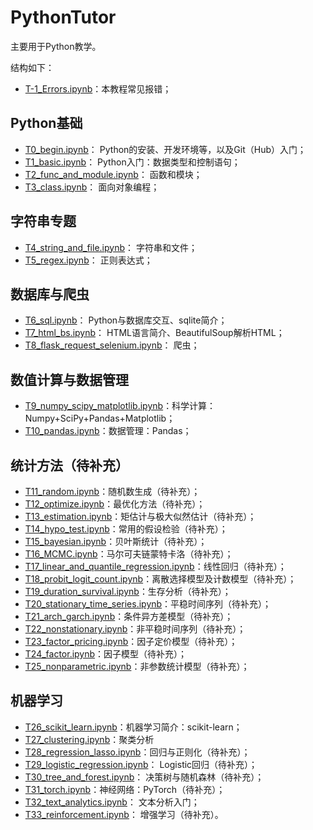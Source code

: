 # PythonTutor

主要用于Python教学。

结构如下：

* [T-1_Errors.ipynb](T-1_Errors.ipynb)：本教程常见报错；

## Python基础

* [T0_begin.ipynb](T0_begin.ipynb)： Python的安装、开发环境等，以及Git（Hub）入门；
* [T1_basic.ipynb](T1_basic.ipynb)： Python入门：数据类型和控制语句；
* [T2_func_and_module.ipynb](T2_func_and_module.ipynb)： 函数和模块；
* [T3_class.ipynb](T3_class.ipynb)： 面向对象编程；

## 字符串专题

* [T4_string_and_file.ipynb](T4_string_and_file.ipynb)： 字符串和文件；
* [T5_regex.ipynb](T5_regex.ipynb)： 正则表达式；

## 数据库与爬虫

* [T6_sql.ipynb](T10_sql.ipynb)： Python与数据库交互、sqlite简介；
* [T7_html_bs.ipynb](T11_html_bs.ipynb)： HTML语言简介、BeautifulSoup解析HTML；
* [T8_flask_request_selenium.ipynb](T12_flask_request_selenium.ipynb)： 爬虫；

## 数值计算与数据管理

* [T9_numpy_scipy_matplotlib.ipynb](T6_numpy_scipy_matplotlib.ipynb)：科学计算： Numpy+SciPy+Pandas+Matplotlib；
* [T10_pandas.ipynb](T7_pandas.ipynb)：数据管理：Pandas；

## 统计方法（待补充）

* [T11_random.ipynb](T11_random.ipynb)：随机数生成（待补充）；
* [T12_optimize.ipynb](T12_optimize.ipynb)：最优化方法（待补充）；
* [T13_estimation.ipynb](T13_estimation.ipynb)：矩估计与极大似然估计（待补充）；
* [T14_hypo_test.ipynb](T14_hypo_test.ipynb)：常用的假设检验（待补充）；
* [T15_bayesian.ipynb](T15_bayesian.ipynb)：贝叶斯统计（待补充）；
* [T16_MCMC.ipynb](T16_MCMC.ipynb)：马尔可夫链蒙特卡洛（待补充）；
* [T17_linear_and_quantile_regression.ipynb](T17_linear_and_quantile_regression.ipynb)：线性回归（待补充）；
* [T18_probit_logit_count.ipynb](T18_probit_logit_count.ipynb)：离散选择模型及计数模型（待补充）；
* [T19_duration_survival.ipynb](T19_duration_survival.ipynb)：生存分析（待补充）；
* [T20_stationary_time_series.ipynb](T20_stationary_time_series.ipynb)：平稳时间序列（待补充）；
* [T21_arch_garch.ipynb](T21_arch_garch.ipynb)：条件异方差模型（待补充）；
* [T22_nonstationary.ipynb](T22_nonstationary.ipynb)：非平稳时间序列（待补充）；
* [T23_factor_pricing.ipynb](T23_factor_pricing.ipynb)：因子定价模型（待补充）；
* [T24_factor.ipynb](T24_factor.ipynb)：因子模型（待补充）；
* [T25_nonparametric.ipynb](T25_nonparametric.ipynb)：非参数统计模型（待补充）；

## 机器学习

* [T26_scikit_learn.ipynb](T26_scikit_learn.ipynb)：机器学习简介：scikit-learn；
* [T27_clustering.ipynb](T27_clustering.ipynb)：聚类分析
* [T28_regression_lasso.ipynb](T28_regression_lasso.ipynb)：回归与正则化（待补充）；
* [T29_logistic_regression.ipynb](T29_logistic_regression.ipynb)： Logistic回归（待补充）；
* [T30_tree_and_forest.ipynb](T30_tree_and_forest.ipynb)： 决策树与随机森林（待补充）；
* [T31_torch.ipynb](T31_torch.ipynb)：神经网络：PyTorch（待补充）；
* [T32_text_analytics.ipynb](T32_text_analytics.ipynb)： 文本分析入门；
* [T33_reinforcement.ipynb](T33_reinforcement.ipynb)： 增强学习（待补充）。